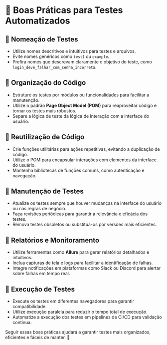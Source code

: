 # 📌 Boas Práticas para Testes Automatizados

## 📌 Nomeação de Testes

- Utilize nomes descritivos e intuitivos para testes e arquivos.
- Evite nomes genéricos como `test1` ou `example`.
- Prefira nomes que descrevam claramente o objetivo do teste, como `login_deve_falhar_com_senha_incorreta`.

## 📌 Organização do Código

- Estruture os testes por módulos ou funcionalidades para facilitar a manutenção.
- Utilize o padrão **Page Object Model (POM)** para reaproveitar código e tornar os testes mais robustos.
- Separe a lógica de teste da lógica de interação com a interface do usuário.

## 📌 Reutilização de Código

- Crie funções utilitárias para ações repetitivas, evitando a duplicação de código.
- Utilize o POM para encapsular interações com elementos da interface do usuário.
- Mantenha bibliotecas de funções comuns, como autenticação e navegação.

## 📌 Manutenção de Testes

- Atualize os testes sempre que houver mudanças na interface do usuário ou nas regras de negócio.
- Faça revisões periódicas para garantir a relevância e eficácia dos testes.
- Remova testes obsoletos ou substitua-os por versões mais eficientes.

## 📌 Relatórios e Monitoramento

- Utilize ferramentas como **Allure** para gerar relatórios detalhados e intuitivos.
- Inclua capturas de tela e logs para facilitar a identificação de falhas.
- Integre notificações em plataformas como Slack ou Discord para alertar sobre falhas em tempo real.

## 📌 Execução de Testes

- Execute os testes em diferentes navegadores para garantir compatibilidade.
- Utilize execução paralela para reduzir o tempo total de execução.
- Automatize a execução dos testes em pipelines de CI/CD para validação contínua.

Seguir essas boas práticas ajudará a garantir testes mais organizados, eficientes e fáceis de manter. 🚀